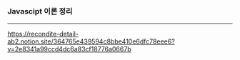 ### Javascipt 이론 정리
---
https://recondite-detail-ab2.notion.site/364765e439594c8bbe410e6dfc78eee6?v=2e8341a99ccd4dc6a83cf18776a0667b
